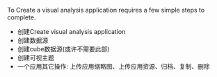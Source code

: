 To Create a visual analysis application requires a few simple steps to complete.

* 创建Create visual analysis application
* 创建数据源
* 创建cube数据源\(或许不需要此部\)
* 创建可视主题
* 一个应用其它操作: 上传应用缩略图、上传应用资源、归档、复制、删除



